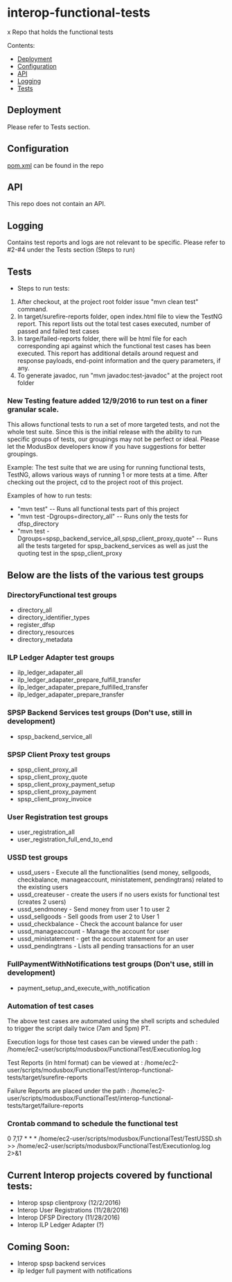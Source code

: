 # interop-functional-tests

x
Repo that holds the functional tests

Contents:

- [Deployment](#deployment)
- [Configuration](#configuration)
- [API](#api)
- [Logging](#logging)
- [Tests](#tests)

## Deployment

Please refer to Tests section.

## Configuration

[pom.xml](./pom.xml) can be found in the repo

## API

This repo does not contain an API.

## Logging

Contains test reports and logs are not relevant to be specific. Please refer to #2-#4 under the Tests section (Steps to run)

## Tests

- Steps to run tests:
1. After checkout, at the project root folder issue "mvn clean test" command.
2. In target/surefire-reports folder, open index.html file to view the TestNG report. This report lists out the total test cases executed, number of passed and failed test cases
3. In targe/failed-reports folder, there will be html file for each corresponding api against which the functional test cases has been executed. This report has additional details around request and response payloads, end-point information and the query parameters, if any.
4. To generate javadoc, run "mvn javadoc:test-javadoc" at the project root folder

### New Testing feature added 12/9/2016 to run test on a finer granular scale.  
This allows functional tests to run a set of more targeted tests, and not the whole test suite.
Since this is the initial release with the ability to run specific groups of tests,
our groupings may not be perfect or ideal.  Please let the ModusBox developers know
if you have suggestions for better groupings.

Example:
  The test suite that we are using for running functional tests, TestNG, allows various ways of running 1 or more tests at a time.
  After checking out the project, cd to the project root of this project.
  
  Examples of how to run tests:
  
  - "mvn test" -- Runs all functional tests part of this project
  - "mvn test -Dgroups=directory_all" -- Runs only the tests for dfsp_directory
  - "mvn test -Dgroups=spsp_backend_service_all,spsp_client_proxy_quote" -- Runs all the tests targeted for spsp_backend_services as well as just the quoting test in the spsp_client_proxy
  

## Below are the lists of the various test groups
  
### DirectoryFunctional test groups
* directory_all
* directory_identifier_types
* register_dfsp
* directory_resources
* directory_metadata

### ILP Ledger Adapter test groups
* ilp_ledger_adapater_all
* ilp_ledger_adapater_prepare_fulfill_transfer
* ilp_ledger_adapater_prepare_fulfilled_transfer
* ilp_ledger_adapater_prepare_transfer

### SPSP Backend Services test groups (Don't use, still in development)
* spsp_backend_service_all

### SPSP Client Proxy test groups
* spsp_client_proxy_all
* spsp_client_proxy_quote
* spsp_client_proxy_payment_setup
* spsp_client_proxy_payment
* spsp_client_proxy_invoice

### User Registration test groups
* user_registration_all
* user_registration_full_end_to_end

### USSD test groups
* ussd_users - Execute all the functionalities (send money, sellgoods, checkbalance, manageaccount, ministatement, pendingtrans) related to the existing users
* ussd_createuser - create the users if no users exists for functional test (creates 2 users)
* ussd_sendmoney - Send money from user 1 to user 2
* ussd_sellgoods - Sell goods from user 2 to User 1
* ussd_checkbalance - Check the account balance for user
* ussd_manageaccount - Manage the account for user
* ussd_ministatement - get the account statement for an user
* ussd_pendingtrans - Lists all pending transactions for an user

### FullPaymentWithNotifications test groups  (Don't use, still in development)
* payment_setup_and_execute_with_notification

### Automation of test cases

The above test cases are automated using the shell scripts and scheduled to trigger the script daily twice (7am and 5pm) PT.

Execution logs for those test cases can be viewed under the path : /home/ec2-user/scripts/modusbox/FunctionalTest/Executionlog.log

Test Reports (in html format) can be viewed at : /home/ec2-user/scripts/modusbox/FunctionalTest/interop-functional-tests/target/surefire-reports

Failure Reports are placed under the path : /home/ec2-user/scripts/modusbox/FunctionalTest/interop-functional-tests/target/failure-reports

### Crontab command to schedule the functional test

0 7,17 * * * /home/ec2-user/scripts/modusbox/FunctionalTest/TestUSSD.sh >> /home/ec2-user/scripts/modusbox/FunctionalTest/Executionlog.log 2>&1

## Current Interop projects covered by functional tests:
  - Interop spsp clientproxy   (12/2/2016)
  - Interop User Registrations (11/28/2016)
  - Interop DFSP Directory     (11/28/2016)
  - Interop ILP Ledger Adapter (?)

##
  
## Coming Soon:
  - Interop spsp backend services
  - ilp ledger full payment with notifications
